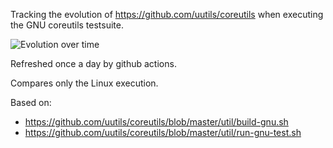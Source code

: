 Tracking the evolution of https://github.com/uutils/coreutils when executing the GNU coreutils testsuite.

![Evolution over time](https://github.com/uutils/coreutils-tracking/blob/main/gnu-results.png?raw=true)

Refreshed once a day by github actions.

Compares only the Linux execution.

Based on:
* https://github.com/uutils/coreutils/blob/master/util/build-gnu.sh
* https://github.com/uutils/coreutils/blob/master/util/run-gnu-test.sh
